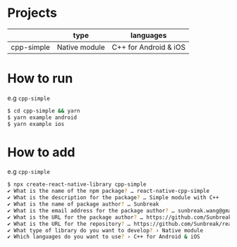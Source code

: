 # Projects

|            | type          | languages             |
|------------|---------------|-----------------------|
| cpp-simple | Native module | C++ for Android & iOS |

# How to run

e.g `cpp-simple`

```sh
$ cd cpp-simple && yarn
$ yarn example android
$ yarn example ios
```

# How to add

e.g `cpp-simple`

```sh
$ npx create-react-native-library cpp-simple
✔ What is the name of the npm package? … react-native-cpp-simple
✔ What is the description for the package? … Simple module with C++
✔ What is the name of package author? … Sunbreak
✔ What is the email address for the package author? … sunbreak.wang@gmail.com
✔ What is the URL for the package author? … https://github.com/Sunbreak
✔ What is the URL for the repository? … https://github.com/Sunbreak/react-native-cpp-simple
✔ What type of library do you want to develop? › Native module
✔ Which languages do you want to use? › C++ for Android & iOS
```
